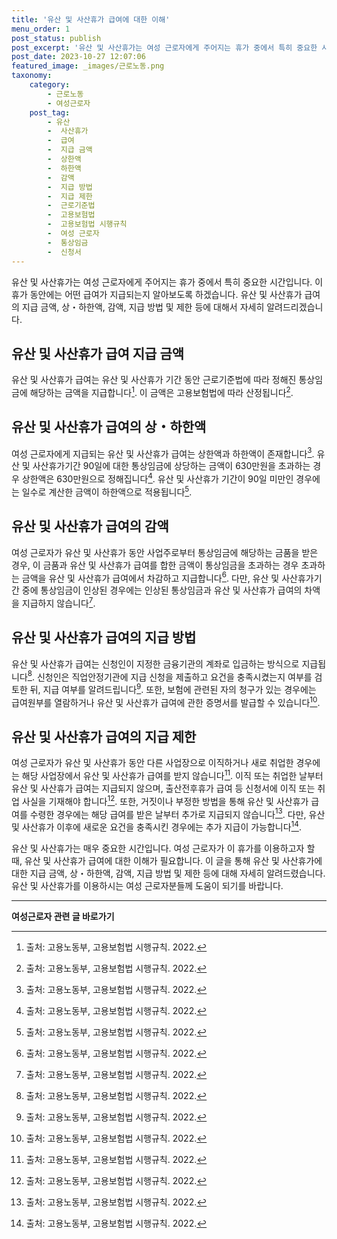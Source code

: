 ```yaml
---
title: '유산 및 사산휴가 급여에 대한 이해'
menu_order: 1
post_status: publish
post_excerpt: '유산 및 사산휴가는 여성 근로자에게 주어지는 휴가 중에서 특히 중요한 시간입니다. 이 휴가 동안에는 어떤 급여가 지급되는지 알아보도록 하겠습니다. 유산 및 사산휴가 급여의 지급 금액, 상 하한액, 감액, 지급 방법 및 제한 등에 대해서 자세히 알려드리겠습니다.'
post_date: 2023-10-27 12:07:06
featured_image: _images/근로노동.png
taxonomy:
    category:
        - 근로노동
        - 여성근로자
    post_tag:
        - 유산
        -  사산휴가
        -  급여
        -  지급 금액
        -  상한액
        -  하한액
        -  감액
        -  지급 방법
        -  지급 제한
        -  근로기준법
        -  고용보험법
        -  고용보험법 시행규칙
        -  여성 근로자
        -  통상임금
        -  신청서
---
```



유산 및 사산휴가는 여성 근로자에게 주어지는 휴가 중에서 특히 중요한 시간입니다. 이 휴가 동안에는 어떤 급여가 지급되는지 알아보도록 하겠습니다. 유산 및 사산휴가 급여의 지급 금액, 상・하한액, 감액, 지급 방법 및 제한 등에 대해서 자세히 알려드리겠습니다.

## 유산 및 사산휴가 급여 지급 금액

유산 및 사산휴가 급여는 유산 및 사산휴가 기간 동안 근로기준법에 따라 정해진 통상임금에 해당하는 금액을 지급합니다[^1]. 이 금액은 고용보험법에 따라 산정됩니다[^1].

## 유산 및 사산휴가 급여의 상・하한액

여성 근로자에게 지급되는 유산 및 사산휴가 급여는 상한액과 하한액이 존재합니다[^1]. 유산 및 사산휴가기간 90일에 대한 통상임금에 상당하는 금액이 630만원을 초과하는 경우 상한액은 630만원으로 정해집니다[^1]. 유산 및 사산휴가 기간이 90일 미만인 경우에는 일수로 계산한 금액이 하한액으로 적용됩니다[^1].

## 유산 및 사산휴가 급여의 감액

여성 근로자가 유산 및 사산휴가 동안 사업주로부터 통상임금에 해당하는 금품을 받은 경우, 이 금품과 유산 및 사산휴가 급여를 합한 금액이 통상임금을 초과하는 경우 초과하는 금액을 유산 및 사산휴가 급여에서 차감하고 지급합니다[^1]. 다만, 유산 및 사산휴가기간 중에 통상임금이 인상된 경우에는 인상된 통상임금과 유산 및 사산휴가 급여의 차액을 지급하지 않습니다[^1].

## 유산 및 사산휴가 급여의 지급 방법

유산 및 사산휴가 급여는 신청인이 지정한 금융기관의 계좌로 입금하는 방식으로 지급됩니다[^1]. 신청인은 직업안정기관에 지급 신청을 제출하고 요건을 충족시켰는지 여부를 검토한 뒤, 지급 여부를 알려드립니다[^1]. 또한, 보험에 관련된 자의 청구가 있는 경우에는 급여원부를 열람하거나 유산 및 사산휴가 급여에 관한 증명서를 발급할 수 있습니다[^1].

## 유산 및 사산휴가 급여의 지급 제한

여성 근로자가 유산 및 사산휴가 동안 다른 사업장으로 이직하거나 새로 취업한 경우에는 해당 사업장에서 유산 및 사산휴가 급여를 받지 않습니다[^1]. 이직 또는 취업한 날부터 유산 및 사산휴가 급여는 지급되지 않으며, 출산전후휴가 급여 등 신청서에 이직 또는 취업 사실을 기재해야 합니다[^1]. 또한, 거짓이나 부정한 방법을 통해 유산 및 사산휴가 급여를 수령한 경우에는 해당 급여를 받은 날부터 추가로 지급되지 않습니다[^1]. 다만, 유산 및 사산휴가 이후에 새로운 요건을 충족시킨 경우에는 추가 지급이 가능합니다[^1].

유산 및 사산휴가는 매우 중요한 시간입니다. 여성 근로자가 이 휴가를 이용하고자 할 때, 유산 및 사산휴가 급여에 대한 이해가 필요합니다. 이 글을 통해 유산 및 사산휴가에 대한 지급 금액, 상・하한액, 감액, 지급 방법 및 제한 등에 대해 자세히 알려드렸습니다. 유산 및 사산휴가를 이용하시는 여성 근로자분들께 도움이 되기를 바랍니다.

[^1]: 출처: 고용노동부, 고용보험법 시행규칙. 2022.
<!-- wp:separator -->
<hr class="wp-block-separator has-alpha-channel-opacity"/>
<!-- /wp:separator -->

<!-- wp:group {"backgroundColor":"base","layout":{"type":"constrained"}} -->
<div class="wp-block-group has-base-background-color has-background"><!-- wp:paragraph {"align":"center","fontSize":"medium"} -->
<p class="has-text-align-center has-large-font-size"><strong>여성근로자 관련 글 바로가기</strong></p>
<!-- /wp:paragraph -->


<!-- wp:latest-posts
{"categories":[{"id":10991,"count":19,"description":"","link":"https://uknowlaw.com/category/%ec%97%ac%ec%84%b1%ea%b7%bc%eb%a1%9c%ec%9e%90/","name":"여성근로자","slug":"여성근로자","taxonomy":"category","parent":0,"meta":[],"_links":{"self":[{"href":"https://uknowlaw.com/wp-json/wp/v2/categories/10991"}],"collection":[{"href":"https://uknowlaw.com/wp-json/wp/v2/categories"}],"about":[{"href":"https://uknowlaw.com/wp-json/wp/v2/taxonomies/category"}],"wp:post_type":[{"href":"https://uknowlaw.com/wp-json/wp/v2/posts?categories=10991"}],"curies":[{"name":"wp","href":"https://api.w.org/{rel}","templated":true}]}}],"postsToShow":100,"excerptLength":28,"postLayout":"grid","columns":2,"featuredImageAlign":"left","featuredImageSizeSlug":"large","fontSize":"small"} /--></div>
<!-- /wp:group -->